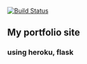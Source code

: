 [![Build Status](https://travis-ci.org/jreiher2003/Jeff-Portfolio.svg?branch=master)](https://travis-ci.org/jreiher2003/Jeff-Portfolio)
## My portfolio site 

### using heroku, flask